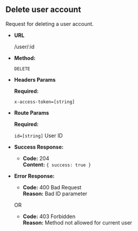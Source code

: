 **Delete user account**
----
  Request for deleting a user account.

* **URL**

  /user/:id

* **Method:**

  `DELETE`

*  **Headers Params**

   **Required:**

   `x-access-token=[string]`

*  **Route Params**

   **Required:**

   `id=[string]` User ID<br />

* **Success Response:**

  * **Code:** 204 <br />
    **Content:** `{ success: true }`


* **Error Response:**

  * **Code:** 400 Bad Request <br />
    **Reason:** Bad ID parameter

  OR
  * **Code:** 403 Forbidden <br />
    **Reason:** Method not allowed for current user
